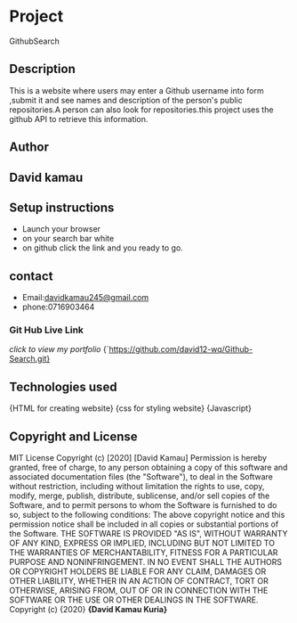 # Project

GithubSearch

## Description
This is a website where users may enter a Github username into form ,submit it and see names and description of the person's public  repositories.A person can also look for repositories.this project  uses the github API to retrieve this information.

## Author
David kamau
---
## Setup instructions
* Launch your browser
* on your search bar white 
* on github click the link and you ready to go.
## contact
* Email:davidkamau245@gmail.com
* phone:0716903464
### Git Hub Live Link
*click to view my portfolio*
 {`https://github.com/david12-wq/Github-Search.git}
 ## Technologies used
 {HTML for creating website}
 {css for styling website}
 {Javascript}
## Copyright and License
MIT License
Copyright (c) [2020] [David Kamau]
Permission is hereby granted, free of charge, to any person obtaining a copy
of this software and associated documentation files (the "Software"), to deal
in the Software without restriction, including without limitation the rights
to use, copy, modify, merge, publish, distribute, sublicense, and/or sell
copies of the Software, and to permit persons to whom the Software is
furnished to do so, subject to the following conditions:
The above copyright notice and this permission notice shall be included in all
copies or substantial portions of the Software.
THE SOFTWARE IS PROVIDED "AS IS", WITHOUT WARRANTY OF ANY KIND, EXPRESS OR
IMPLIED, INCLUDING BUT NOT LIMITED TO THE WARRANTIES OF MERCHANTABILITY,
FITNESS FOR A PARTICULAR PURPOSE AND NONINFRINGEMENT. IN NO EVENT SHALL THE
AUTHORS OR COPYRIGHT HOLDERS BE LIABLE FOR ANY CLAIM, DAMAGES OR OTHER
LIABILITY, WHETHER IN AN ACTION OF CONTRACT, TORT OR OTHERWISE, ARISING FROM,
OUT OF OR IN CONNECTION WITH THE SOFTWARE OR THE USE OR OTHER DEALINGS IN THE
SOFTWARE.
Copyright (c) {2020} **{David Kamau Kuria}**

##